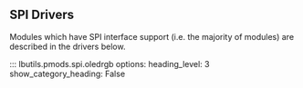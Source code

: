 ## SPI Drivers

Modules which have SPI interface support (i.e. the majority of modules) are described in the drivers below.

::: lbutils.pmods.spi.oledrgb
     options:
          heading_level: 3
          show_category_heading: False

